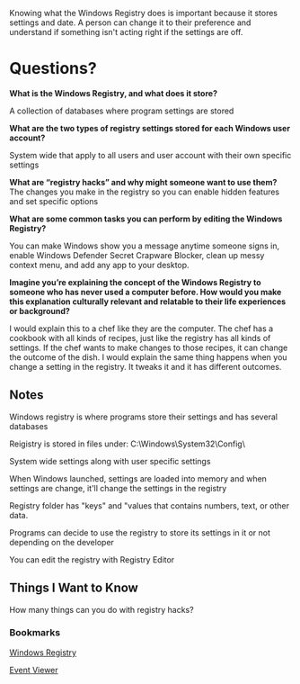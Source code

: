 Knowing what the Windows Registry does is important because it stores settings and date. A person can change it to their  preference and understand if something isn't acting right if the settings are off. 

# Questions?

**What is the Windows Registry, and what does it store?**

A collection of databases where program settings are stored

**What are the two types of registry settings stored for each Windows user account?**

System wide that apply to all users and user account with their own specific settings

**What are “registry hacks” and why might someone want to use them?**
The changes you make in the registry so you can enable hidden features and set specific options

**What are some common tasks you can perform by editing the Windows Registry?**

You can make Windows show you a message anytime someone signs in, enable Windows Defender Secret Crapware Blocker, clean up messy context menu, and add any app to your desktop. 

**Imagine you’re explaining the concept of the Windows Registry to someone who has never used a computer before. How would you make this explanation culturally relevant and relatable to their life experiences or background?**

I would explain this to a chef like they are the computer. The chef has a cookbook with all kinds of recipes, just like the registry has all kinds of settings. If the chef wants to make changes to those recipes, it can change the outcome of the dish. I would explain the same thing happens when you change a setting in the registry. It tweaks it and it has different outcomes. 


## Notes

Windows registry is where programs store their settings and has several databases

Reigistry is stored in files under: C:\Windows\System32\Config\

System wide settings along with user specific settings

When Windows launched, settings are loaded into memory and when settings are change, it'll change the settings in the registry

Registry folder has "keys" and "values that contains numbers, text, or other data. 

Programs can decide to use the registry to store its settings in it or not depending on the developer

You can edit the registry with Registry Editor


## Things I Want to Know

How many things can you do with registry hacks?

### Bookmarks

[Windows Registry](https://www.howtogeek.com/370022/windows-registry-demystified-what-you-can-do-with-it/)

[Event Viewer](https://www.faqforge.com/windows/windows-10/what-is-event-viewer-and-how-to-use-it-in-windows-10/)
